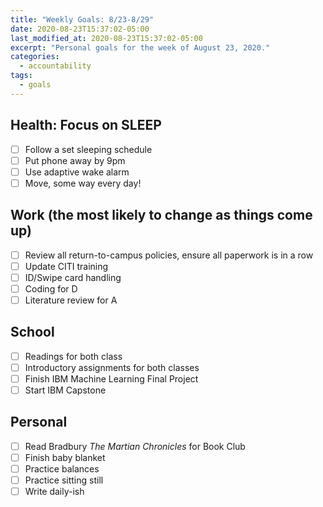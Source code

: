 ```yaml
---
title: "Weekly Goals: 8/23-8/29"
date: 2020-08-23T15:37:02-05:00
last_modified_at: 2020-08-23T15:37:02-05:00
excerpt: "Personal goals for the week of August 23, 2020."
categories:
  - accountability
tags:
  - goals
---
```


## Health: Focus on SLEEP
- [ ] Follow a set sleeping schedule
- [ ] Put phone away by 9pm
- [ ] Use adaptive wake alarm
- [ ] Move, some way every day!

## Work (the most likely to change as things come up)
- [ ] Review all return-to-campus policies, ensure all paperwork is in a row
- [ ] Update CITI training 
- [ ] ID/Swipe card handling
- [ ] Coding for D
- [ ] Literature review for A

## School
- [ ] Readings for both class
- [ ] Introductory assignments for both classes
- [ ] Finish IBM Machine Learning Final Project
- [ ] Start IBM Capstone

## Personal
- [ ] Read Bradbury *The Martian Chronicles* for Book Club 
- [ ] Finish baby blanket
- [ ] Practice balances
- [ ] Practice sitting still 
- [ ] Write daily-ish
